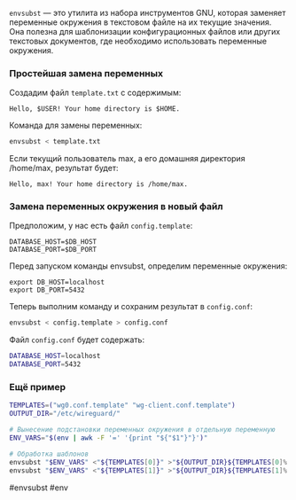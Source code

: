 `envsubst` — это утилита из набора инструментов GNU, которая заменяет переменные окружения в текстовом файле на их текущие значения. Она полезна для шаблонизации конфигурационных файлов или других текстовых документов, где необходимо использовать переменные окружения.

### Простейшая замена переменных

Создадим файл `template.txt` с содержимым:
~~~~
Hello, $USER! Your home directory is $HOME.
~~~~

Команда для замены переменных:
~~~~bash
envsubst < template.txt
~~~~

Если текущий пользователь max, а его домашняя директория /home/max, результат будет:
~~~~
Hello, max! Your home directory is /home/max.
~~~~

### Замена переменных окружения в новый файл

Предположим, у нас есть файл `config.template`:
~~~~
DATABASE_HOST=$DB_HOST
DATABASE_PORT=$DB_PORT
~~~~

Перед запуском команды envsubst, определим переменные окружения:

~~~~
export DB_HOST=localhost
export DB_PORT=5432
~~~~

Теперь выполним команду и сохраним результат в `config.conf`:
~~~~bash
envsubst < config.template > config.conf
~~~~

Файл `config.conf` будет содержать:
~~~~bash
DATABASE_HOST=localhost
DATABASE_PORT=5432
~~~~


### Ещё пример
~~~~bash
TEMPLATES=("wg0.conf.template" "wg-client.conf.template")
OUTPUT_DIR="/etc/wireguard/"

# Вынесение подстановки переменных окружения в отдельную переменную
ENV_VARS="$(env | awk -F '=' '{print "${"$1"}"}')"

# Обработка шаблонов
envsubst "$ENV_VARS" <"${TEMPLATES[0]}" >"${OUTPUT_DIR}${TEMPLATES[0]%.template}"
envsubst "$ENV_VARS" <"${TEMPLATES[1]}" >"${OUTPUT_DIR}${TEMPLATES[1]%.template}"
~~~~


#envsubst #env